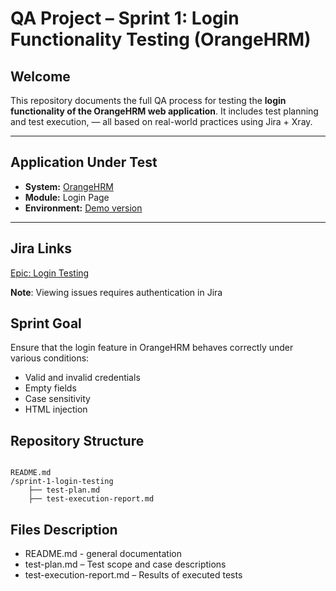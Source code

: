 # QA Project – Sprint 1: Login Functionality Testing (OrangeHRM)

## Welcome
This repository documents the full QA process for testing the **login functionality of the OrangeHRM web application**.
It includes test planning and test execution,  — all based on real-world practices using Jira + Xray.

---

## Application Under Test
- **System:** [OrangeHRM](https://opensource-demo.orangehrmlive.com/web/index.php/auth/login)
- **Module:** Login Page
- **Environment:** [Demo version](https://opensource-demo.orangehrmlive.com/web/index.php/auth/login)

---
## Jira Links
[Epic: Login Testing](https://annaborkowska2806.atlassian.net/jira/software/projects/OH/boards/100/timeline?selectedIssue=OH-8)

**Note**: Viewing issues requires authentication in Jira

## Sprint Goal
Ensure that the login feature in OrangeHRM behaves correctly under various conditions:
- Valid and invalid credentials
- Empty fields
- Case sensitivity
- HTML injection


## Repository Structure

```plaintext

README.md
/sprint-1-login-testing
    ├── test-plan.md
    ├── test-execution-report.md

```
## Files Description
- README.md - general documentation
- test-plan.md – Test scope and case descriptions
- test-execution-report.md – Results of executed tests


